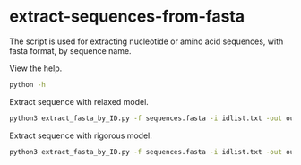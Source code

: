 # extract-sequences-from-fasta

The script is used for extracting nucleotide or amino acid sequences, with fasta format, by sequence name.

View the help.

```bash
python -h
``` 

Extract sequence with relaxed model.

```bash
python3 extract_fasta_by_ID.py -f sequences.fasta -i idlist.txt -out output.fasta -m relaxed
```    

Extract sequence with rigorous model.

```bash
python3 extract_fasta_by_ID.py -f sequences.fasta -i idlist.txt -out output.fasta -m rigorous
```

